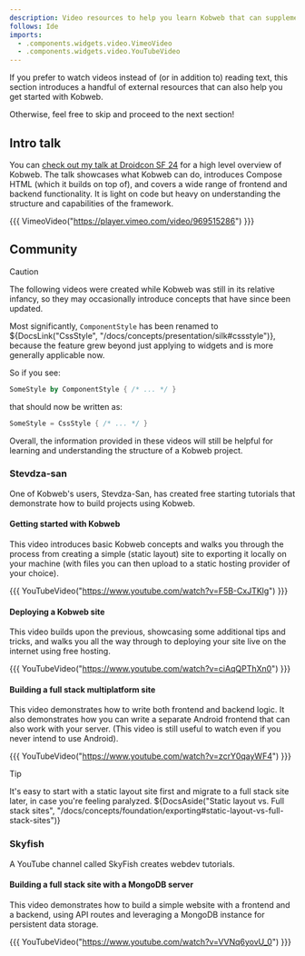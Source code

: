 ```yaml
---
description: Video resources to help you learn Kobweb that can supplement this guide (especially for visual learners).
follows: Ide
imports:
  - .components.widgets.video.VimeoVideo
  - .components.widgets.video.YouTubeVideo
---
```


If you prefer to watch videos instead of (or in addition to) reading text, this section introduces a handful of
external resources that can also help you get started with Kobweb.

Otherwise, feel free to skip and proceed to the next section!

## Intro talk

You
can [check out my talk at Droidcon SF 24](https://www.droidcon.com/2024/07/17/kobwebcreating-websites-in-kotlin-leveraging-compose-html/)
for a high level overview of Kobweb. The talk showcases what Kobweb can do, introduces Compose HTML (which it builds
on top of), and covers a wide range of frontend and backend functionality. It is light on code but heavy on
understanding the structure and capabilities of the framework.

{{{ VimeoVideo("https://player.vimeo.com/video/969515286") }}}

## Community

> [!CAUTION]
> The following videos were created while Kobweb was still in its relative infancy, so they may occasionally introduce
> concepts that have since been updated.
>
> Most significantly, `ComponentStyle` has been renamed to
> ${DocsLink("CssStyle", "/docs/concepts/presentation/silk#cssstyle")}, because the feature grew beyond just applying to
> widgets and is more generally applicable now.
>
> So if you see:
> ```kotlin
> SomeStyle by ComponentStyle { /* ... */ }
> ```
> that should now be written as:
> ```kotlin
> SomeStyle = CssStyle { /* ... */ }
> ```
>
> Overall, the information provided in these videos will still be helpful for learning and understanding the structure
> of a Kobweb project.

### Stevdza-san

One of Kobweb's users, Stevdza-San, has created free starting tutorials that demonstrate how to build projects using
Kobweb.

#### Getting started with Kobweb

This video introduces basic Kobweb concepts and walks you through the process from creating a simple (static layout)
site to exporting it locally on your machine (with files you can then upload to a static hosting provider of your
choice).

{{{ YouTubeVideo("https://www.youtube.com/watch?v=F5B-CxJTKlg") }}}

#### Deploying a Kobweb site

This video builds upon the previous, showcasing some additional tips and tricks, and walks you all the way through to
deploying your site live on the internet using free hosting.

{{{ YouTubeVideo("https://www.youtube.com/watch?v=ciAqQPThXn0") }}}

#### Building a full stack multiplatform site

This video demonstrates how to write both frontend and backend logic. It also demonstrates how you can write a separate
Android frontend that can also work with your server. (This video is still useful to watch even if you never intend to
use Android).

{{{ YouTubeVideo("https://www.youtube.com/watch?v=zcrY0qayWF4") }}}

> [!TIP]
> It's easy to start with a static layout site first and migrate to a full stack site later, in case you're feeling
> paralyzed. ${DocsAside("Static layout vs. Full stack sites", "/docs/concepts/foundation/exporting#static-layout-vs-full-stack-sites")}

### Skyfish

A YouTube channel called SkyFish creates webdev tutorials.

#### Building a full stack site with a MongoDB server

This video demonstrates how to build a simple website with a frontend and a backend, using API routes and leveraging a
MongoDB instance for persistent data storage.

{{{ YouTubeVideo("https://www.youtube.com/watch?v=VVNq6yovU_0") }}}
